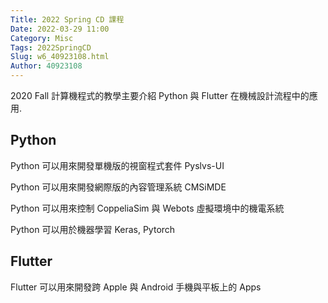 ```yaml
---
Title: 2022 Spring CD 課程
Date: 2022-03-29 11:00
Category: Misc
Tags: 2022SpringCD
Slug: w6_40923108.html
Author: 40923108
---
```


2020 Fall 計算機程式的教學主要介紹 Python 與 Flutter 在機械設計流程中的應用.

<!-- PELICAN_END_SUMMARY -->

Python
----
Python 可以用來開發單機版的視窗程式套件 Pyslvs-UI

Python 可以用來開發網際版的內容管理系統 CMSiMDE

Python 可以用來控制 CoppeliaSim 與 Webots 虛擬環境中的機電系統

Python 可以用於機器學習 Keras, Pytorch


Flutter
----

Flutter 可以用來開發跨 Apple 與 Android 手機與平板上的 Apps

